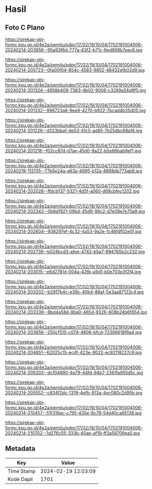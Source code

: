 # Hasil

## Foto C Plano

https://sirekap-obj-formc.kpu.go.id/4e2a/pemilu/pdpr/17/02/19/10/04/1702191004006-20240214-203856--95a93f6d-777a-43f2-b71c-6ed869b7eec6.jpg

https://sirekap-obj-formc.kpu.go.id/4e2a/pemilu/pdpr/17/02/19/10/04/1702191004006-20240214-205723--0fa00f04-854c-4583-9852-48432efb02d9.jpg

https://sirekap-obj-formc.kpu.go.id/4e2a/pemilu/pdpr/17/02/19/10/04/1702191004006-20240214-201324--4858b409-7383-4b02-9008-c3269a54d9f5.jpg

https://sirekap-obj-formc.kpu.go.id/4e2a/pemilu/pdpr/17/02/19/10/04/1702191004006-20240214-201332--996723a8-9ee9-4270-b922-7bcad4b35d05.jpg

https://sirekap-obj-formc.kpu.go.id/4e2a/pemilu/pdpr/17/02/19/10/04/1702191004006-20240214-201226--d323bba1-de53-41c5-ad85-7b25dbc68a16.jpg

https://sirekap-obj-formc.kpu.go.id/4e2a/pemilu/pdpr/17/02/19/10/04/1702191004006-20240214-201218--f02cc87d-d7ae-45d0-9a22-b5e66bab9ef1.jpg

https://sirekap-obj-formc.kpu.go.id/4e2a/pemilu/pdpr/17/02/19/10/04/1702191004006-20240219-112135--77b5e24a-a63a-4695-b12a-8868db773ab6.jpg

https://sirekap-obj-formc.kpu.go.id/4e2a/pemilu/pdpr/17/02/19/10/04/1702191004006-20240214-202028--ffdcb137-5321-4d5f-a060-d68cbfec1202.jpg

https://sirekap-obj-formc.kpu.go.id/4e2a/pemilu/pdpr/17/02/19/10/04/1702191004006-20240214-202342--0b6d1921-09b4-45d9-99c2-d7e08e7e70a9.jpg

https://sirekap-obj-formc.kpu.go.id/4e2a/pemilu/pdpr/17/02/19/10/04/1702191004006-20240214-202604--938297ef-4c32-4a53-9a2e-1c46fdf02e0f.jpg

https://sirekap-obj-formc.kpu.go.id/4e2a/pemilu/pdpr/17/02/19/10/04/1702191004006-20240214-202739--b524bcd3-afee-4742-b5a7-894765b2c232.jpg

https://sirekap-obj-formc.kpu.go.id/4e2a/pemilu/pdpr/17/02/19/10/04/1702191004006-20240214-203015--e6d2781d-004a-42fb-a9d1-b0e703e3f2f4.jpg

https://sirekap-obj-formc.kpu.go.id/4e2a/pemilu/pdpr/17/02/19/10/04/1702191004006-20240214-203202--b2917b4c-e39c-40b4-88af-5e3aa87123c4.jpg

https://sirekap-obj-formc.kpu.go.id/4e2a/pemilu/pdpr/17/02/19/10/04/1702191004006-20240214-203339--8bd4a58d-9ba0-465d-9326-608b24b6f654.jpg

https://sirekap-obj-formc.kpu.go.id/4e2a/pemilu/pdpr/17/02/19/10/04/1702191004006-20240214-203656--250cf510-c074-4806-bfcd-72366618f9a4.jpg

https://sirekap-obj-formc.kpu.go.id/4e2a/pemilu/pdpr/17/02/19/10/04/1702191004006-20240214-204851--62025c15-ec4f-423e-9022-ec92118227c9.jpg

https://sirekap-obj-formc.kpu.go.id/4e2a/pemilu/pdpr/17/02/19/10/04/1702191004006-20240214-205203--dc104880-4e79-44fd-94b7-2361fa955d5c.jpg

https://sirekap-obj-formc.kpu.go.id/4e2a/pemilu/pdpr/17/02/19/10/04/1702191004006-20240214-205552--c834f2dc-1319-4efb-913a-4ec080c2d95b.jpg

https://sirekap-obj-formc.kpu.go.id/4e2a/pemilu/pdpr/17/02/19/10/04/1702191004006-20240214-210457--51f319ac-c795-435e-8c78-54d40ca65138.jpg

https://sirekap-obj-formc.kpu.go.id/4e2a/pemilu/pdpr/17/02/19/10/04/1702191004006-20240214-210702--1d276c55-333b-40ae-af19-ff3a58709ea0.jpg


## Metadata

| Key        | Value               |
| ---------- | ------------------- |
| Time Stamp | 2024-02-19 12:03:09 |
| Kode Dapil | 1701                |



